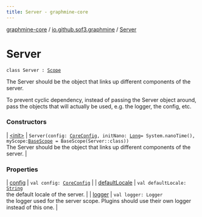 ```yaml
---
title: Server - graphmine-core
---
```


[graphmine-core](../../index.html) / [io.github.sof3.graphmine](../index.html) / [Server](./index.html)

# Server

`class Server : `[`Scope`](../../io.github.sof3.graphmine.scope/-scope/index.html)

The Server should be the object that links up different components of the server.

To prevent cyclic dependency, instead of passing the Server object around, pass the objects that will actually be used, e.g. the logger, the config, etc.

### Constructors

| [&lt;init&gt;](-init-.html) | `Server(config: `[`CoreConfig`](../../io.github.sof3.graphmine.config/-core-config/index.html)`, initNano: `[`Long`](https://kotlinlang.org/api/latest/jvm/stdlib/kotlin/-long/index.html)` = System.nanoTime(), myScope: `[`BaseScope`](../../io.github.sof3.graphmine.scope/-base-scope/index.html)` = BaseScope(Server::class))`<br>The Server should be the object that links up different components of the server. |

### Properties

| [config](config.html) | `val config: `[`CoreConfig`](../../io.github.sof3.graphmine.config/-core-config/index.html) |
| [defaultLocale](default-locale.html) | `val defaultLocale: `[`String`](https://kotlinlang.org/api/latest/jvm/stdlib/kotlin/-string/index.html)<br>the default locale of the server. |
| [logger](logger.html) | `val logger: Logger`<br>the logger used for the server scope. Plugins should use their own logger instead of this one. |

